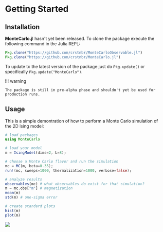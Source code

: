 # Getting Started

## Installation

**MonteCarlo.jl** hasn't yet been released. To clone the package execute the following command in the Julia REPL:
```julia
Pkg.clone("https://github.com/crstnbr/MonteCarloObservable.jl")
Pkg.clone("https://github.com/crstnbr/MonteCarlo.jl")
```

To update to the latest version of the package just do `Pkg.update()` or specifically `Pkg.update("MonteCarlo")`.

!!! warning

    The package is still in pre-alpha phase and shouldn't yet be used for production runs.

## Usage

This is a simple demontration of how to perform a Monte Carlo simulation of the 2D Ising model:

```julia
# load packages
using MonteCarlo

# load your model
m = IsingModel(dims=2, L=8);

# choose a Monte Carlo flavor and run the simulation
mc = MC(m, beta=0.35);
run!(mc, sweeps=1000, thermalization=1000, verbose=false);

# analyze results
observables(mc) # what observables do exist for that simulation?
m = mc.obs["m"] # magnetization
mean(m)
std(m) # one-sigma error

# create standard plots
hist(m)
plot(m)
```

![](../assets/ts_hist.png)
